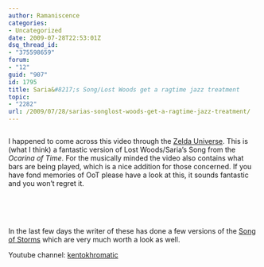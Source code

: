 ```yaml
---
author: Ramaniscence
categories:
- Uncategorized
date: 2009-07-28T22:53:01Z
dsq_thread_id:
- "375598659"
forum:
- "12"
guid: "907"
id: 1795
title: Saria&#8217;s Song/Lost Woods get a ragtime jazz treatment
topic:
- "2282"
url: /2009/07/28/sarias-songlost-woods-get-a-ragtime-jazz-treatment/
---
```


<div align="center">
  <img src="images/newsMisc/saria.jpg" alt="" border="0" />
</div>

I happened to come across this video through the <a target="_blank" href="http://www.zeldauniverse.net/">Zelda Universe</a>. This is (what I think) a fantastic version of Lost Woods/Saria&#8217;s Song from the _Ocarina of Time_. For the musically minded the video also contains what bars are being played, which is a nice addition for those concerned. If you have fond memories of OoT please have a look at this, it sounds fantastic and you won&#8217;t regret it.

<div align="center">
  <a href="%3Cobject%20width="><br /> <br /> </a><br /> <a target="_blank" href="http://www.youtube.com/watch?v=L6wdiWP9gfc&#038;"></a>
</div>

In the last few days the writer of these has done a few versions of the <a target="_blank" href="http://www.youtube.com/watch?v=4CgjLsnTRZE&#038;">Song of Storms</a> which are very much worth a look as well.

Youtube channel: <a target="_blank" href="http://www.youtube.com/user/kentokhromatic">kentokhromatic</a>